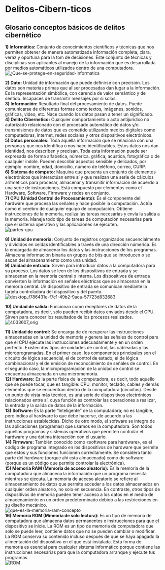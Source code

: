 # Delitos-Cibern-ticos
## Glosario conceptos básicos de delitos cibernético 
**1) Informática:** Conjunto de conocimientos científicos y técnicas que nos permiten obtener de manera automatizada información completa, clara, veraz y oportuna para la tom de decisiones. Este conjunto de técnicas y disciplinas son aplicables al manejo de la información que es desarrollada por medios automáticos utilizados dentro de una computadora.<br/> ![¿Que-se-protege-en-seguridad-informatica](https://github.com/user-attachments/assets/aaafe64b-d589-464b-8537-bff73f0365f6) <br/>

**2) Dato:** Unidad de información que puede definirse con precisión. Los datos son materias primas que al ser procesadas dan lugar a la información. Es la representación simbólica, con carencia de valor semántico y de sentido. Incapaces de transmitir mensajes por si solos.<br/>**3) Información:** Resultado final del procesamiento de datos. Puede comunicarse de diferentes formas como textos, imágenes, sonidos, gráficas, video, etc. Nace cuando los datos pasan a tener un significado.<br/>
**4) Delito Cibernetico:** Cualquier comportamiento o acto antijurídico no autorizado relacionado con el procesado automático de datos y/o transmisiones de datos que es cometido utilizando medios digitales como computadoras, internet, redes sociales y otros dispositivos electrónicos.<br/>
**5) Datos personales:** Toda aquella información que se relaciona con una persona y que nos identifica o nos hace identificables. Estos datos nos dan identidad, nos describen y precisan. Toda esta información puede ser expresada de forma alfabetica, númerica, gráfica, acústica, fotográfica o de cualquier indole. Pueden describir aspectos sensible y delicados, por ejemplo: nombre, edad, domicilio, número de teléfono, correo, CURP.<br/>
**6) Sistema de cómputo:** Maquina que presenta un conjunto de elementos electrónicos que interactúan entre sí y que realizan una serie de cálculos aritmeticos para procesar, almacenar y transmitir información de acuerdo a una serie de instrucciones. Está compuesto por elementos como el Hardware, Software, Firmware y redes en conjunto.<br/>
**7) CPU (Unidad Central de Procesamiento):** Es el componente del hardware que procesa las señales y hace posible la computación. Actúa como el cerebro de cualquier equipo de computación. Obtiene instrucciones de la memoria, realiza las tareas necesarias y envía la salida a la memoria. Maneja todo tipo de tareas de computación necesarias para que el sistema operativo y las aplicaciones se ejecuten.<br/> ![partes-cpu](https://github.com/user-attachments/assets/0aec8671-35dc-46df-97b6-873e88382235) <br/>

**8) Unidad de memoria:** Conjunto de registros organizados secuencialmente y divididos en celdas identificables a través de una dirección númerica. Es la encargada de almacenar los datos y las instrucciones de los programas. Almacena información binaria en grupos de bits que se introducen o se sacan del almacenamiento como una unidad.<br/>
**9) Unidad de entrada:** Sirven para introducir datos a la computadora para su proceso. Los datos se leen de los dispositivos de entrada y se almacenan en la memoria central o interna. Los dispositivos de entrada convierten la información en señales eléctricas que se almacenan en la memoria central. Un dispositivo de entrada se comunican mediante la tarjeta controladora del dispositivo y del puerto.<br/> ![desktop_f786431e-f7c1-49b2-9aca-57723d832683](https://github.com/user-attachments/assets/d0a7e439-2f33-40e2-a167-3c15717aeac1) <br/> 

**10) Unidad de salida:** Funcionan como receptores de datos de la computadora, es decir, sólo pueden recibir datos enviados desde el CPU. Sirven para conocer los resultados de los procesos realizados.<br/> ![4033607_orig](https://github.com/user-attachments/assets/a23a69be-ab27-48bc-8ff9-297d5ea1db1e) <br/>

**11) Unidad de control:** Se encarga de de recuperar las instrucciones almacenadas en la unidad de memoria y genera las señales de control para que el CPU ejecute las instrucciones
adecuadamente y en un orden perfecto. Existen dos tipos de unidades de control, las cableadas y las microprogramadas. En el primer caso, los componentes principales son el
circuito de lógica secuencial, el de control de estado, el de lógica combinacional y el de emisión de reconocimiento de señales de control. En el segundo caso, la microprogramación de la unidad de control se encuentra almacenada en una micromemoria.<br/>
**12) Hardware:** Es la parte física de la computadora, es decir, todo aquello que se puede tocar, que es tangible: CPU, monitor, teclado, cables y demás elementos que se encuentran dentro de la computadora (circuitos). Desde un punto de vista más técnico, es una serie de dispositivos electrónicos relacionados entre sí, cuya función es controlar las operaciones a realizar, la entrada y la salida de datos de la información. <br/>
**13) Software:** Es la parte “inteligente” de la computadora; no es tangible, pero indica al hardware lo que debe hacerse, de acuerdo a las instrucciones establecidas. Dicho de otro modo, el software se integra de las aplicaciones (programas) que usamos en la computadora. Son todos aquellos programas y sistemas operativos que permiten controlar el hardware y una óptima interacción con el usuario. <br/>
**14) Firmware:** También conocido como «software para hardware», es el código de programa integrado en los dispositivos de hardware que permite que estos y sus funciones funcionen correctamente. Se considera tanto parte del hardware (porque ahí esta almacenado) como de software (porque es un código que permite controlar la electrónica).<br/>
**15) Memoria RAM (Memoria de acceso aleatorio):** Es la memoria de la computadora que almacena la información que un programa necesita mientras se ejecuta. La memoria de acceso aleatorio se refiere al almacenamiento de datos que permite acceder a los datos almacenados en cualquier orden aleatorio, no solo en secuencia. En contraste, otros tipos de dispositivos de memoria pueden tener acceso a los datos en el medio de almacenamiento en un orden predeterminado debido a las restricciones en su diseño mecánico. <br/>![que-es-la-memoria-ram-concepto](https://github.com/user-attachments/assets/690c9083-54d2-4143-ae48-d681e8caec91)  <br/>
**16) Memoria ROM (Mmeoria de solo lectura):** Es un tipo de memoria de computadora que almacena datos permanentes e instrucciones para que el dispositivo se inicie. La ROM es un tipo de memoria de computadora que solo se puede leer, contiene datos que no se pueden cambiar o modificar. La ROM conserva su contenido incluso después de que se haya apagado la alimentación del dispositivo en el que está instalada. Esta forma de memoria es esencial para cualquier sistema informático porque contiene las instrucciones necesarias para que la computadora arranque y ejecute tus programas.<br/> ![ROM](https://github.com/user-attachments/assets/0927db1e-4036-414c-8d44-ecc16326ea0f) <br/>


